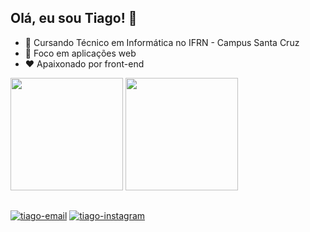 ## Olá, eu sou Tiago! 👋

- 🌱 Cursando Técnico em Informática no IFRN - Campus Santa Cruz
- 🔭 Foco em aplicações web
- ❤️ Apaixonado por front-end

<div>
  <a href="https://github.com/tiago-rodrigues1"><img height="180em" src="https://github-readme-stats.vercel.app/api?username=tiago-rodrigues1&show_icons=true&theme=dracula&include_all_commits=true&count_private=true"/></a>
  <a href="https://github.com/tiago-rodrigues1"><img height="180em" src="https://github-readme-stats.vercel.app/api/top-langs/?username=tiago-rodrigues1&layout=compact&langs_count=7&theme=dracula"/></a>
</div>
  
  ##
  
<div>
  <a href="mailto:tiagords127@gmail.com" target="_blank"><img src="https://img.shields.io/badge/Gmail-D14836?style=for-the-badge&logo=gmail&logoColor=white" alt="tiago-email"></img></a>
  <a href="https://www.instagram.com/tiagords01/" target="_black"><img src="https://img.shields.io/badge/Instagram-E4405F?style=for-the-badge&logo=instagram&logoColor=white" alt="tiago-instagram"></img></a>
</div>
